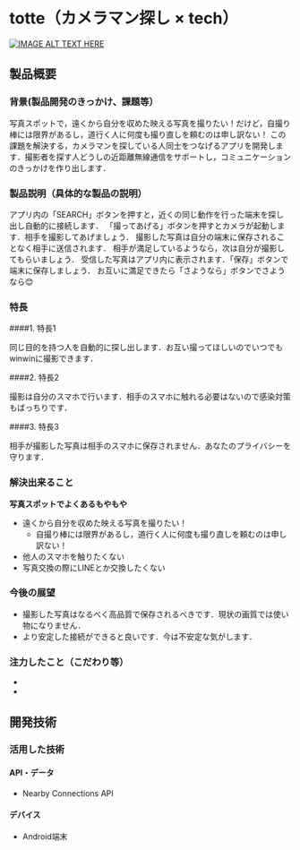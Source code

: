 # totte（カメラマン探し × tech）

[![IMAGE ALT TEXT HERE](https://jphacks.com/wp-content/uploads/2021/07/JPHACKS2021_ogp.jpg)](https://www.youtube.com/watch?v=LUPQFB4QyVo)

## 製品概要
### 背景(製品開発のきっかけ、課題等）

写真スポットで，遠くから自分を収めた映える写真を撮りたい！だけど，自撮り棒には限界があるし，道行く人に何度も撮り直しを頼むのは申し訳ない！
この課題を解決する，カメラマンを探している人同士をつなげるアプリを開発します．撮影者を探す人どうしの近距離無線通信をサポートし，コミュニケーションのきっかけを作り出します．


### 製品説明（具体的な製品の説明）

アプリ内の「SEARCH」ボタンを押すと，近くの同じ動作を行った端末を探し出し自動的に接続します．
「撮ってあげる」ボタンを押すとカメラが起動します．相手を撮影してあげましょう．
撮影した写真は自分の端末に保存されることなく相手に送信されます．
相手が満足しているようなら，次は自分が撮影してもらいましょう．
受信した写真はアプリ内に表示されます．「保存」ボタンで端末に保存しましょう．
お互いに満足できたら「さようなら」ボタンでさようなら😊

### 特長

####1. 特長1

同じ目的を持つ人を自動的に探し出します．お互い撮ってほしいのでいつでもwinwinに撮影できます．

####2. 特長2

撮影は自分のスマホで行います．相手のスマホに触れる必要はないので感染対策もばっちりです．

####3. 特長3

相手が撮影した写真は相手のスマホに保存されません．あなたのプライバシーを守ります．


### 解決出来ること
**写真スポットでよくあるもやもや**
- 遠くから自分を収めた映える写真を撮りたい！
    - 自撮り棒には限界があるし，道行く人に何度も撮り直しを頼むのは申し訳ない！
- 他人のスマホを触りたくない
- 写真交換の際にLINEとか交換したくない

### 今後の展望

- 撮影した写真はなるべく高品質で保存されるべきです．現状の画質では使い物になりません．
- より安定した接続ができると良いです．今は不安定な気がします．

### 注力したこと（こだわり等）
* 
* 

## 開発技術
### 活用した技術
#### API・データ

- Nearby Connections API


#### デバイス
- Android端末
 